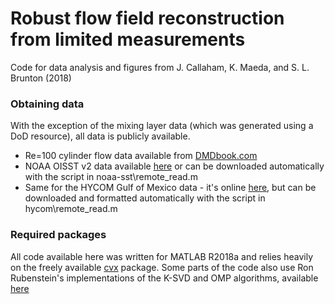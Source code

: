 # Robust flow field reconstruction from limited measurements

Code for data analysis and figures from J. Callaham, K. Maeda, and S. L. Brunton (2018)

### Obtaining data

With the exception of the mixing layer data (which was generated using a DoD resource), all data is publicly available.
* Re=100 cylinder flow data available from [DMDbook.com](www.DMDbook.com/DATA.zip)
* NOAA OISST v2 data available [here](https://www.esrl.noaa.gov/psd/data/gridded/data.noaa.oisst.v2.html) or can be downloaded automatically with the script in noaa-sst\remote_read.m
* Same for the HYCOM Gulf of Mexico data - it's online [here](https://hycom.org/hycom), but can be downloaded and formatted automatically with the script in hycom\remote_read.m

### Required packages

All code available here was written for MATLAB R2018a and relies heavily on the freely available [cvx](http://cvxr.com/cvx/) package. Some parts of the code also use Ron Rubenstein's implementations of the K-SVD and OMP algorithms, available [here](http://www.cs.technion.ac.il/~ronrubin/software.html)
